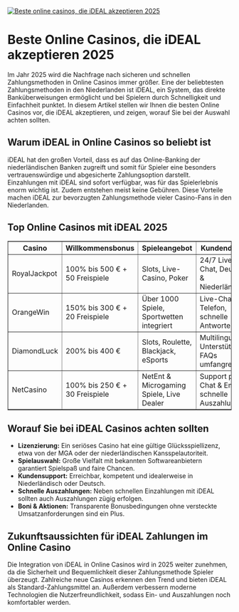 [![Beste online casinos, die iDEAL akzeptieren 2025](https://123-caf.pages.dev/gitsignup.png)](https://vrmoo.ru/Bt82HjjY)

<h1>Beste Online Casinos, die iDEAL akzeptieren 2025</h1> <p>Im Jahr 2025 wird die Nachfrage nach sicheren und schnellen Zahlungsmethoden in Online Casinos immer größer. Eine der beliebtesten Zahlungsmethoden in den Niederlanden ist iDEAL, ein System, das direkte Banküberweisungen ermöglicht und bei Spielern durch Schnelligkeit und Einfachheit punktet. In diesem Artikel stellen wir Ihnen die besten Online Casinos vor, die iDEAL akzeptieren, und zeigen, worauf Sie bei der Auswahl achten sollten.</p>  <h2>Warum iDEAL in Online Casinos so beliebt ist</h2> <p>iDEAL hat den großen Vorteil, dass es auf das Online-Banking der niederländischen Banken zugreift und somit für Spieler eine besonders vertrauenswürdige und abgesicherte Zahlungsoption darstellt. Einzahlungen mit iDEAL sind sofort verfügbar, was für das Spielerlebnis enorm wichtig ist. Zudem entstehen meist keine Gebühren. Diese Vorteile machen iDEAL zur bevorzugten Zahlungsmethode vieler Casino-Fans in den Niederlanden.</p>  <h2>Top Online Casinos mit iDEAL 2025</h2> <table border="1" cellpadding="8" cellspacing="0">   <thead>     <tr>       <th>Casino</th>       <th>Willkommensbonus</th>       <th>Spieleangebot</th>       <th>Kundendienst</th>     </tr>   </thead>   <tbody>     <tr>       <td>RoyalJackpot</td>       <td>100% bis 500 € + 50 Freispiele</td>       <td>Slots, Live-Casino, Poker</td>       <td>24/7 Live-Chat, Deutsch & Niederländisch</td>     </tr>     <tr>       <td>OrangeWin</td>       <td>150% bis 300 € + 20 Freispiele</td>       <td>Über 1000 Spiele, Sportwetten integriert</td>       <td>Live-Chat und Telefon, schnelle Antworten</td>     </tr>     <tr>       <td>DiamondLuck</td>       <td>200% bis 400 €</td>       <td>Slots, Roulette, Blackjack, eSports</td>       <td>Multilinguale Unterstützung, FAQs umfangreich</td>     </tr>     <tr>       <td>NetCasino</td>       <td>100% bis 250 € + 30 Freispiele</td>       <td>NetEnt & Microgaming Spiele, Live Dealer</td>       <td>Support per Chat & Email, schnelle Auszahlung</td>     </tr>   </tbody> </table>  <h2>Worauf Sie bei iDEAL Casinos achten sollten</h2> <ul>   <li><strong>Lizenzierung:</strong> Ein seriöses Casino hat eine gültige Glücksspiellizenz, etwa von der MGA oder der niederländischen Kansspelautoriteit.</li>   <li><strong>Spielauswahl:</strong> Große Vielfalt mit bekannten Softwareanbietern garantiert Spielspaß und faire Chancen.</li>   <li><strong>Kundensupport:</strong> Erreichbar, kompetent und idealerweise in Niederländisch oder Deutsch.</li>   <li><strong>Schnelle Auszahlungen:</strong> Neben schnellen Einzahlungen mit iDEAL sollten auch Auszahlungen zügig erfolgen.</li>   <li><strong>Boni & Aktionen:</strong> Transparente Bonusbedingungen ohne versteckte Umsatzanforderungen sind ein Plus.</li> </ul>  <h2>Zukunftsaussichten für iDEAL Zahlungen im Online Casino</h2> <p>Die Integration von iDEAL in Online Casinos wird in 2025 weiter zunehmen, da die Sicherheit und Bequemlichkeit dieser Zahlungsmethode Spieler überzeugt. Zahlreiche neue Casinos erkennen den Trend und bieten iDEAL als Standard-Zahlungsmittel an. Außerdem verbessern moderne Technologien die Nutzerfreundlichkeit, sodass Ein- und Auszahlungen noch komfortabler werden.</p>